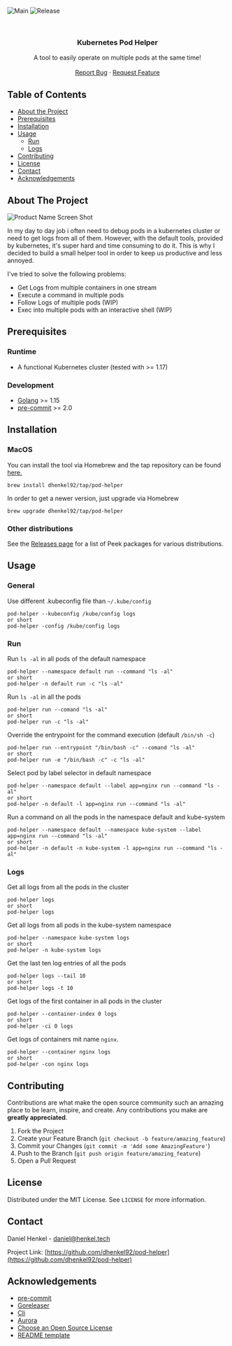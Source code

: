 ![Main](https://github.com/dhenkel92/pod-helper/workflows/Main/badge.svg)
![Release](https://github.com/dhenkel92/pod-helper/workflows/Release/badge.svg)


<!-- PROJECT LOGO -->
<br />
<p align="center">
  <h3 align="center">Kubernetes Pod Helper</h3>

  <p align="center">
    A tool to easily operate on multiple pods at the same time!
    <br />
    <br />
    <a href="https://github.com/dhenkel92/pod-helper/issues">Report Bug</a>
    ·
    <a href="https://github.com/dhenkel92/pod-helper/issues">Request Feature</a>
  </p>
</p>



<!-- TABLE OF CONTENTS -->
## Table of Contents

* [About the Project](#about-the-project)
* [Prerequisites](#prerequisites)
* [Installation](#installation)
* [Usage](#usage)
  * [Run](#run)
  * [Logs](#logs)
* [Contributing](#contributing)
* [License](#license)
* [Contact](#contact)
* [Acknowledgements](#acknowledgements)



<!-- ABOUT THE PROJECT -->
## About The Project

![Product Name Screen Shot](images/pod_helper_example.gif)

In my day to day job i often need to debug pods in a kubernetes cluster or need to get logs from all of them. However, with the default tools, provided by kubernetes, it's super hard and time consuming to do it.
This is why I decided to build a small helper tool in order to keep us productive and less annoyed.

I've tried to solve the following problems:
* Get Logs from multiple containers in one stream
* Execute a command in multiple pods
* Follow Logs of multiple pods (WIP)
* Exec into multiple pods with an interactive shell (WIP)

## Prerequisites

### Runtime

* A functional Kubernetes cluster (tested with >= 1.17)

### Development

* [Golang](https://golang.org/) >= 1.15
* [pre-commit](https://pre-commit.com/) >= 2.0

## Installation

### MacOS

You can install the tool via Homebrew and the tap repository can be found [here.](https://github.com/dhenkel92/homebrew-tap)
```
brew install dhenkel92/tap/pod-helper
```

In order to get a newer version, just upgrade via Homebrew
```
brew upgrade dhenkel92/tap/pod-helper
```


### Other distributions

See the [Releases page](https://github.com/dhenkel92/pod-helper/releases) for a list of Peek packages for various distributions.


## Usage


### General

Use different .kubeconfig file than `~/.kube/config`
```shell script
pod-helper --kubeconfig /kube/config logs
or short
pod-helper -config /kube/config logs
```

### Run

Run `ls -al` in all pods of the default namespace
```shell script
pod-helper --namespace default run --command "ls -al"
or short
pod-helper -n default run -c "ls -al"
```

Run `ls -al` in all the pods
```shell script
pod-helper run --comand "ls -al"
or short
pod-helper run -c "ls -al"
```

Override the entrypoint for the command execution (default `/bin/sh -c`)
```shell script
pod-helper run --entrypoint "/bin/bash -c" --comand "ls -al"
or short
pod-helper run -e "/bin/bash -c" -c "ls -al"
```

Select pod by label selector in default namespace
```shell script
pod-helper --namespace default --label app=nginx run --command "ls -al"
or short
pod-helper -n default -l app=nginx run --command "ls -al"
```

Run a command on all the pods in the namespace default and kube-system
```shell script
pod-helper --namespace default --namespace kube-system --label app=nginx run --command "ls -al"
or short
pod-helper -n default -n kube-system -l app=nginx run --command "ls -al"
```

### Logs

Get all logs from all the pods in the cluster
```shell script
pod-helper logs
or short
pod-helper logs
```

Get all logs from all pods in the kube-system namespace
```shell script
pod-helper --namespace kube-system logs
or short
pod-helper -n kube-system logs
```

Get the last ten log entries of all the pods
```shell script
pod-helper logs --tail 10
or short
pod-helper logs -t 10
```

Get logs of the first container in all pods in the cluster
```shell script
pod-helper --container-index 0 logs
or short
pod-helper -ci 0 logs
```

Get logs of containers mit name `nginx`.
```shell script
pod-helper --container nginx logs
or short
pod-helper -con nginx logs
```

## Contributing

Contributions are what make the open source community such an amazing place to be learn, inspire, and create. Any contributions you make are **greatly appreciated**.

1. Fork the Project
2. Create your Feature Branch (`git checkout -b feature/amazing_feature`)
3. Commit your Changes (`git commit -m 'Add some AmazingFeature'`)
4. Push to the Branch (`git push origin feature/amazing_feature`)
5. Open a Pull Request


## License

Distributed under the MIT License. See `LICENSE` for more information.


## Contact

Daniel Henkel - daniel@henkel.tech

Project Link: [https://github.com/dhenkel92/pod-helper](https://github.com/dhenkel92/pod-helper)


## Acknowledgements
* [pre-commit](https://pre-commit.com/)
* [Goreleaser](https://goreleaser.com/)
* [Cli](https://github.com/urfave/cli)
* [Aurora](https://github.com/logrusorgru/aurora)
* [Choose an Open Source License](https://choosealicense.com)
* [README template](https://github.com/othneildrew/Best-README-Template)
